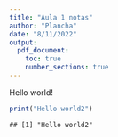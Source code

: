 ```yaml
---
title: "Aula 1 notas"
author: "Plancha"
date: "8/11/2022"
output: 
  pdf_document:
    toc: true
    number_sections: true
---
```


Hello world!


```r
print("Hello world2")
```

```
## [1] "Hello world2"
```
